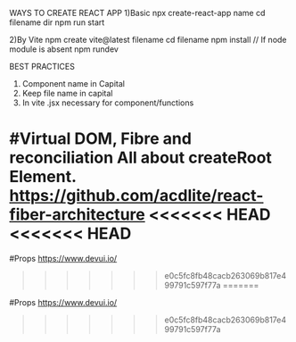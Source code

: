 WAYS TO CREATE  REACT APP
1)Basic 
npx create-react-app name 
cd filename 
dir 
npm run start

2)By Vite 
npm create vite@latest filename
cd filename 
npm install      // If node module is absent 
npm rundev

BEST PRACTICES 
1) Component name in Capital
2) Keep file name in capital
3) In vite .jsx necessary for component/functions 
   



#Virtual DOM, Fibre and reconciliation
All about createRoot Element.
https://github.com/acdlite/react-fiber-architecture
<<<<<<< HEAD
<<<<<<< HEAD
=======

#Props 
https://www.devui.io/
>>>>>>> e0c5fc8fb48cacb263069b817e499791c597f77a
=======

#Props 
https://www.devui.io/
>>>>>>> e0c5fc8fb48cacb263069b817e499791c597f77a
